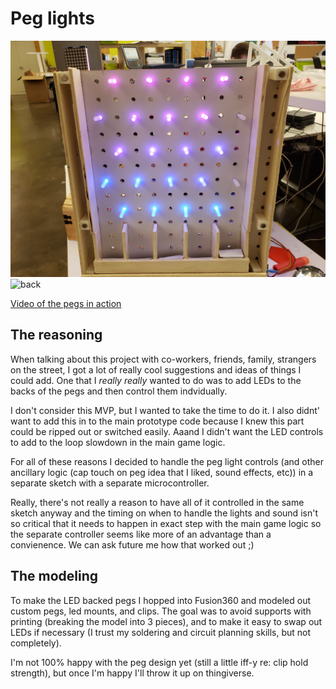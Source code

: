 # Peg lights

![front](readme_attachments/front.jpg)
![back](readme_attachments/back.jpg)

[Video of the pegs in action](https://vimeo.com/336592458)

## The reasoning

When talking about this project with co-workers, friends, family, strangers on the street, I got a lot of really cool suggestions and ideas of things I could add. One that I _really really_ wanted to do was to add LEDs to the backs of the pegs and then control them indvidually.

I don't consider this MVP, but I wanted to take the time to do it. I also didnt' want to add this in to the main prototype code because I knew this part could be ripped out or switched easily. Aaand I didn't want the LED controls to add to the loop slowdown in the main game logic.

For all of these reasons I decided to handle the peg light controls (and other ancillary logic (cap touch on peg idea that I liked, sound effects, etc)) in a separate sketch with a separate microcontroller.

Really, there's not really a reason to have all of it controlled in the same sketch anyway and the timing on when to handle the lights and sound isn't so critical that it needs to happen in exact step with the main game logic so the separate controller seems like more of an advantage than a convienence. We can ask future me how that worked out ;)

## The modeling

To make the LED backed pegs I hopped into Fusion360 and modeled out custom pegs, led mounts, and clips. The goal was to avoid supports with printing (breaking the model into 3 pieces), and to make it easy to swap out LEDs if necessary (I trust my soldering and circuit planning skills, but not completely).

I'm not 100% happy with the peg design yet (still a little iff-y re: clip hold strength), but once I'm happy I'll throw it up on thingiverse.
